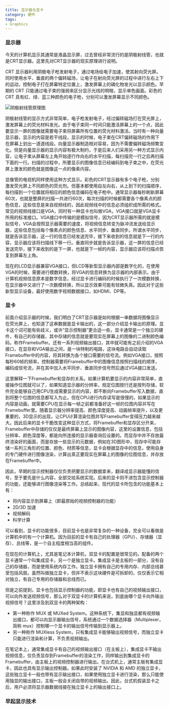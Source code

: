 ```yaml
---
title: 显示器与显卡
category: 硬件
tags:
- Graphics
---
```


### 显示器

今天的计算机显示其通常是液晶显示屏，过去曾经非常流行的是阴极射线管，也就是CRT显示器。这里先对CRT显示器的现实原理进行说明。

CRT 显示器利用阴极电子枪发射电子，通过电场给电子加速，使其射向荧光屏。同时使用水平、垂直的两个偏转磁场，让电子在射向荧光屏的过程中进行左右上下的运动，控制电子打在屏幕特定位置上，激发屏幕上的磷化物发光以显示颜色。早期的 CRT 只能通过电子束的强弱来区分显示光线的明暗，显示单色画面。彩色的 CRT 具有红、绿、蓝三种颜色的电子枪，分别可以激发屏幕显示不同颜色。

![阴极射线管原理图](https://upload.wikimedia.org/wikipedia/commons/e/e2/Cathode_ray_tube_diagram-en.svg)

阴极射线管的显示方式非常简单，电子枪发射电子，经过偏转磁场打在荧光屏上，激发屏幕上的荧光材料发光。由于电子束同一时间只能激活屏幕上的一个点，因此要显示一屏的图像就需要电子束将屏幕所有位置的荧光材料激活。当时有一种向量显示器，显示的内容是若干线段，显示的时候，电子束在CRT偏转磁场的作用下在屏幕上划出一道道线段。向量显示器制造相对容易，因为不需要偏转磁场频繁变化。但是向量显示器的显示内容有极大制约，于是后来人们采用另一种方式显示内容，让电子束从屏幕左上角开始逐行作向右的水平扫描，每扫描完一行之后再扫描下面的一行。扫描的过程中，所要显示的图像信息已经编码到电子束之中，在荧光屏上激发的颜色就是图像这一点的像素内容。

显像管的电视机同样使用这种方式显示。彩色的CRT显示器有多个电子枪，分别激发荧光屏上不同颜色的荧光剂。但基本都使用自左向右，从上到下的扫描顺序，每扫描到一个位置就将相应的颜色信息编码在电子枪中。通常显示器每秒刷新屏幕60次，也就是整屏的扫描一共进行60次，每次扫描的时候都需要各个像素点的颜色信息，这些信息是来自视频线的，因此视频线中的信息必须组织成所需的格式。常见的视频线接口是VGA，同时有一种显卡也叫做VGA，VGA接口就是VGA显卡所用的标准接口。VGA接口中传输的是模拟信号，因为CRT显示器所需的就是模拟信号，VGA会按照显示器需要的速度，将视频信息转变为脉冲流发送给显示器，这些信息包括每个像素点的颜色信息、水平同步、垂直同步。所谓水平同步，就是告诉显示器，这一行的信息已经发送完毕，接下来收到的信息就是下一行的内容，显示器应该将扫描线下移一行。垂直同步就是告诉显示器，这一屏的信息已经发送完毕，接下来收到的是下一屏，也就是下一帧的内容，显示器应该将扫描点恢复到屏幕左上角。

现在的LCD显示器兼容VGA接口，但LCD等新型显示器内部是数字化的，在使用VGA的时候，需要进行模数转换，将VGA的信息转换为显示器的内部表示。由于计算机视频信息原本是数字信息，经过显卡进行编码的时候执行了一次模数转换，在显示器中又进行了一次数模转换，所以显示效果可能有轻微失真。因此对于这些新型显示设备，最好使用数字视频数据接口，如HDMI、DP等。

### 显卡

前面介绍显示器的时候，我们明白了CRT显示器是如何根据一串数据将图像显示在荧光屏上，也知道了这串数据是显卡输出的，这一部分介绍显卡输出的原理。显卡这个词可能有些歧义，或许“显示控制器”更合适一些，显卡通常是一个独立的硬件，有自己的存储器，其中存储的信息就是要现实在屏幕上的图像的二进制颜色编码，称作Framebuffer。还有一系列视频输出接口，其中就可能有之前介绍的VGA接口，在显存和VGA输出之间，是一块特制的电路，这块电路会自动读取Framebuffer中的内容，将其转换为各个接口需要的信号流。例如VGA接口，按照每秒60帧的频率，控制器需要将Framebuffer中的图像信息按照扫描线的顺序，编码成信号流，并在其中加入水平同步、垂直同步信号然后通过VGA接口发送。

这里解释一下Framebuffer和显存的关系。如果计算机要显示的内容非常简单，直接操作位图就可以了，如果知道显示器的分辨率，规定位图按行还是按列存储，软件完全能够自己用CPU生成需要显示的内容，即不断向Framebuffer写入数据，直到将整个位图的信息都写入为止。但在CPU进行内存读写是很慢的，如果显示的内容是动画，就需要CPU在显示每一帧之前都准备好这一帧的位图内容并写在Framebuffer里。随着显示器分辨率提高、颜色深度提高、动画帧率提升，以及更重要的，3D显示的出现，让CPU计算渲染位图并写Framebuffer变得压力越来越大。因此后来的显卡干脆改变这种显示方式，将Framebuffer和显存区分开来，Framebuffer中存储的仅仅是最终屏幕上显示的图像内容，这里的设置信息，包括分辨率、颜色深度等，都是向所连接的显示器查询后设置的。而显存中并不存放最终渲染好的画面，而是存放一些显示的元数据，例如在3D图形中，现存中可能存储一系列三角形的位置、颜色、材质等信息，显卡会根据显存中的信息，使用自身的专门硬件进行图像渲染，计算出真正要现实在屏幕上的图像的位图信息，并存放在Framebuffer中。

因此，早期的显示控制器仅仅负责把要显示的数据拿来，翻译成显示器能懂的信号，至于要先是什么内容，全部交给系统实现。后来的显卡则不进包含显示控制器的功能，还能够进行图像渲染等工作。总结起来，现代的显卡所包含的功能基本上有：
- 将内容显示到屏幕上（即最原始的视频控制器的功能）
- 2D/3D 加速
- 视频解码
- 科学计算

可以看到，显卡的功能很多，目前显卡也是非常复杂的一种设备，完全可以看做是计算机中的有一个计算机。因为目前的显卡有自己的处理器（GPU）、存储器（显存）、总线等，是一个自主程度相当高的组件。

在现在的计算机上，尤其是笔记本计算机，双显卡的配置是很常见的。配备的两个显卡通常一个叫集成显卡，另一个是独立显卡。集成显卡是主板的一部分，没有自己的存储器，而是使用系统内存工作。独立显卡拥有自己的专用内存、内部总线甚至包括风扇。虽然叫做独立显卡，但并不表示这块硬件是可拆卸的，仅仅表示它相对独立，有自己专用的存储器和总线而已。

但是之前提到，显卡也包括显示控制器的功能，即显卡也有自己的视频输出接口，可以向外发送视频信号，那么对于双显卡的计算机来说，到底由哪个显卡向外输出视频信号？这里涉及到双显卡的两种架构：

- 第一种称作 MUX 或 MUXed System。这种系统下，集显和独显都有视频输出接口，都可以向显示器输出信号，系统通过一个数据选择器（Multiplexer，简称 mux）控制哪一个显卡的输出信号传输到显示器上。
- 另一种称作 MUXless System，只有集成显卡能够输出视频信号，而独立显卡只能进行渲染和计算，不负责视频输出。

在笔记本上，通常集成显卡有自己的视频输出接口（在主板上），集成显卡不输出视频信息，仅负责显存到Framebuffer的渲染工作，同样输出到集成显卡的Framebuffer，由主板上的视频控制器进行输出。在台式机上，通常主板有集成显卡，因此也具有显示输出控制器。如果此时安装了 NVIDIA 和 AMD 的独立显卡，这些独立显卡一般也带有显示输出接口，如果使用独立显卡进行渲染，那么只能使用独显的输出接口，主板一般会关闭自带的视频输出。因此，台式机假装显卡之后，用户必须将显示器数据线接在独立显卡上的输出接口上。

### 早起显示技术
